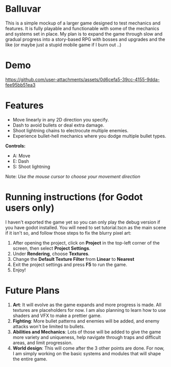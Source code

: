 # Balluvar
This is a simple mockup of a larger game designed to test mechanics and features. It is fully playable and functionable with some of the mechanics and systems set in place. My plan is to expand the game through slow and gradual progress into a story-based RPG with bosses and upgrades and the like (or maybe just a stupid mobile game if I burn out ..)

# Demo
https://github.com/user-attachments/assets/0d6cefa5-39cc-4155-9dda-fee95bb51ea3

# Features
- Move linearly in any 2D direction you specify.
- Dash to avoid bullets or deal extra damage.
- Shoot lightning chains to electrocute multiple enemies.
- Experience bullet-hell mechanics where you dodge multiple bullet types.

**Controls:**
- A: Move
- E: Dash
- S: Shoot lightning

Note: *Use the mouse cursor to choose your movement direction*

# Running instructions (for Godot users only)
I haven't exported the game yet so you can only play the debug version if you have godot installed. You will need to set tutorial.tscn as the main scene if it isn't so, and follow those steps to fix the blurry pixel art:

1) After opening the project, click on **Project** in the top-left corner of the screen, then select **Project Settings**.
2) Under **Rendering**, choose **Textures**.
3) Change the **Default Texture Filter** from **Linear** to **Nearest**
4) Exit the project settings and press **F5** to run the game.
5) Enjoy!

# Future Plans
1) **Art**: It will evolve as the game expands and more progress is made. All textures are placeholders for now. I am also planning to learn how to use shaders and VFX to make a prettier game.
2) **Fighting**: More bullet patterns and enemies will be added, and enemy attacks won't be limited to bullets.
3) **Abilities and Mechanics**: Lots of those will be added to give the game more variety and uniqueness, help navigate through traps and difficult areas, and limit progression. 
4) **World design**: This will come after the 3 other points are done. For now, I am simply working on the basic systems and modules that will shape the entire game.
